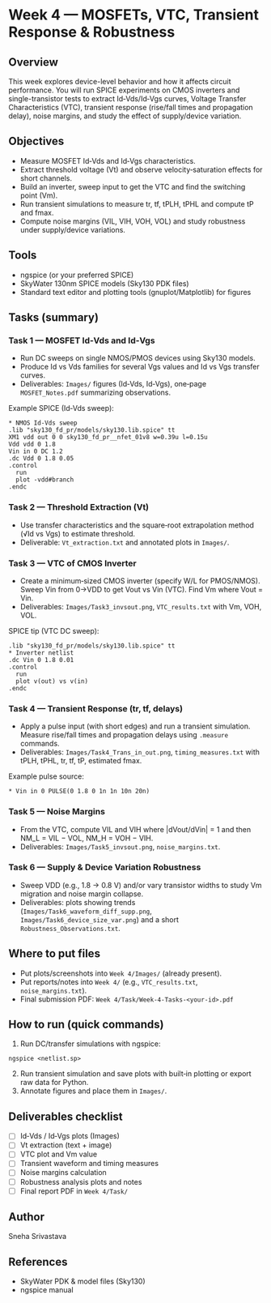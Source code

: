 # Week 4 — MOSFETs, VTC, Transient Response & Robustness

## Overview
This week explores device-level behavior and how it affects circuit performance. You will run SPICE experiments on CMOS inverters and single-transistor tests to extract Id‑Vds/Id‑Vgs curves, Voltage Transfer Characteristics (VTC), transient response (rise/fall times and propagation delay), noise margins, and study the effect of supply/device variation.

## Objectives
- Measure MOSFET Id‑Vds and Id‑Vgs characteristics.
- Extract threshold voltage (Vt) and observe velocity‑saturation effects for short channels.
- Build an inverter, sweep input to get the VTC and find the switching point (Vm).
- Run transient simulations to measure tr, tf, tPLH, tPHL and compute tP and fmax.
- Compute noise margins (VIL, VIH, VOH, VOL) and study robustness under supply/device variations.

## Tools
- ngspice (or your preferred SPICE)
- SkyWater 130nm SPICE models (Sky130 PDK files)
- Standard text editor and plotting tools (gnuplot/Matplotlib) for figures

## Tasks (summary)

### Task 1 — MOSFET Id‑Vds and Id‑Vgs
- Run DC sweeps on single NMOS/PMOS devices using Sky130 models.
- Produce Id vs Vds families for several Vgs values and Id vs Vgs transfer curves.
- Deliverables: `Images/` figures (Id‑Vds, Id‑Vgs), one‑page `MOSFET_Notes.pdf` summarizing observations.

Example SPICE (Id‑Vds sweep):
```
* NMOS Id-Vds sweep
.lib "sky130_fd_pr/models/sky130.lib.spice" tt
XM1 vdd out 0 0 sky130_fd_pr__nfet_01v8 w=0.39u l=0.15u
Vdd vdd 0 1.8
Vin in 0 DC 1.2
.dc Vdd 0 1.8 0.05
.control
  run
  plot -vdd#branch
.endc
```

### Task 2 — Threshold Extraction (Vt)
- Use transfer characteristics and the square‑root extrapolation method (√Id vs Vgs) to estimate threshold.
- Deliverable: `Vt_extraction.txt` and annotated plots in `Images/`.

### Task 3 — VTC of CMOS Inverter
- Create a minimum‑sized CMOS inverter (specify W/L for PMOS/NMOS). Sweep Vin from 0→VDD to get Vout vs Vin (VTC). Find Vm where Vout = Vin.
- Deliverables: `Images/Task3_invsout.png`, `VTC_results.txt` with Vm, VOH, VOL.

SPICE tip (VTC DC sweep):
```
.lib "sky130_fd_pr/models/sky130.lib.spice" tt
* Inverter netlist
.dc Vin 0 1.8 0.01
.control
  run
  plot v(out) vs v(in)
.endc
```

### Task 4 — Transient Response (tr, tf, delays)
- Apply a pulse input (with short edges) and run a transient simulation. Measure rise/fall times and propagation delays using `.measure` commands.
- Deliverables: `Images/Task4_Trans_in_out.png`, `timing_measures.txt` with tPLH, tPHL, tr, tf, tP, estimated fmax.

Example pulse source:
```
* Vin in 0 PULSE(0 1.8 0 1n 1n 10n 20n)
```

### Task 5 — Noise Margins
- From the VTC, compute VIL and VIH where |dVout/dVin| = 1 and then NM_L = VIL − VOL, NM_H = VOH − VIH.
- Deliverables: `Images/Task5_invsout.png`, `noise_margins.txt`.

### Task 6 — Supply & Device Variation Robustness
- Sweep VDD (e.g., 1.8 → 0.8 V) and/or vary transistor widths to study Vm migration and noise margin collapse.
- Deliverables: plots showing trends (`Images/Task6_waveform_diff_supp.png`, `Images/Task6_device_size_var.png`) and a short `Robustness_Observations.txt`.

## Where to put files
- Put plots/screenshots into `Week 4/Images/` (already present).
- Put reports/notes into `Week 4/` (e.g., `VTC_results.txt`, `noise_margins.txt`).
- Final submission PDF: `Week 4/Task/Week-4-Tasks-<your-id>.pdf` 

## How to run (quick commands)
1. Run DC/transfer simulations with ngspice:
```
ngspice <netlist.sp>
```
2. Run transient simulation and save plots with built‑in plotting or export raw data for Python.
3. Annotate figures and place them in `Images/`.

## Deliverables checklist
- [ ] Id‑Vds / Id‑Vgs plots (Images)
- [ ] Vt extraction (text + image)
- [ ] VTC plot and Vm value
- [ ] Transient waveform and timing measures
- [ ] Noise margins calculation
- [ ] Robustness analysis plots and notes
- [ ] Final report PDF in `Week 4/Task/`

## Author
Sneha Srivastava

## References
- SkyWater PDK & model files (Sky130)
- ngspice manual
